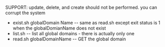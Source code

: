 SUPPORT: update, delete, and create should not be performed. you can corrupt the system
* exist.sh globalDomain Name -- same as read.sh except exit status is 1 when the globalDomianName does not exist
* list.sh -- list all global domains - there is actually only one
* read.sh globalDomainName -- GET the global domain
